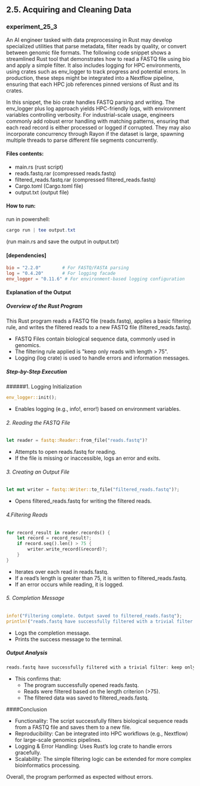 ## 2.5. Acquiring and Cleaning Data

### experiment_25_3

An AI engineer tasked with data preprocessing in Rust may develop specialized utilities that parse metadata, filter reads by quality, or convert between genomic file formats. The following code snippet shows a streamlined Rust tool that demonstrates how to read a FASTQ file using bio and apply a simple filter. It also includes logging for HPC environments, using crates such as env_logger to track progress and potential errors. In production, these steps might be integrated into a Nextflow pipeline, ensuring that each HPC job references pinned versions of Rust and its crates.

In this snippet, the bio crate handles FASTQ parsing and writing. The env_logger plus log approach yields HPC-friendly logs, with environment variables controlling verbosity. For industrial-scale usage, engineers commonly add robust error handling with matching patterns, ensuring that each read record is either processed or logged if corrupted. They may also incorporate concurrency through Rayon if the dataset is large, spawning multiple threads to parse different file segments concurrently.

#### Files contents:
* main.rs (rust script)
* reads.fastq.rar (compressed reads.fastq)
* filtered_reads.fastq.rar (compressed filtered_reads.fastq)
* Cargo.toml (Cargo.toml file)
* output.txt (output file)

#### How to run:

run in powershell:

```powershell
cargo run | tee output.txt
```

(run main.rs and save the output in output.txt)
  
#### [dependencies]

```toml
bio = "2.2.0"        # For FASTQ/FASTA parsing
log = "0.4.20"       # For logging facade
env_logger = "0.11.6" # For environment-based logging configuration
```
#### Explanation of the Output

##### Overview of the Rust Program
This Rust program reads a FASTQ file (reads.fastq), applies a basic filtering rule, and writes the filtered reads to a new FASTQ file (filtered_reads.fastq).

* FASTQ Files contain biological sequence data, commonly used in genomics.
* The filtering rule applied is "keep only reads with length > 75".
* Logging (log crate) is used to handle errors and information messages.

##### Step-by-Step Execution

######1. Logging Initialization

```rust
env_logger::init();
```

* Enables logging (e.g., info!, error!) based on environment variables.

###### 2. Reading the FASTQ File

```rust
let reader = fastq::Reader::from_file("reads.fastq")?
```

* Attempts to open reads.fastq for reading.
* If the file is missing or inaccessible, logs an error and exits.

###### 3. Creating an Output File

```rust
let mut writer = fastq::Writer::to_file("filtered_reads.fastq")?;
```

* Opens filtered_reads.fastq for writing the filtered reads.

###### 4.Filtering Reads

```rust
for record_result in reader.records() {
    let record = record_result?;
    if record.seq().len() > 75 {
        writer.write_record(&record)?;
    }
}
```

* Iterates over each read in reads.fastq.
* If a read’s length is greater than 75, it is written to filtered_reads.fastq.
* If an error occurs while reading, it is logged.

###### 5. Completion Message

```rust
info!("Filtering complete. Output saved to filtered_reads.fastq");
println!("reads.fastq have successfully filtered with a trivial filter: keep only reads with length > 75 and saved to filtered_reads.fastq");
```

* Logs the completion message.
* Prints the success message to the terminal.

##### Output Analysis

```rust
reads.fastq have successfully filtered with a trivial filter: keep only reads with length > 75 and saved to filtered_reads.fastq
```
* This confirms that:
  * The program successfully opened reads.fastq.
  * Reads were filtered based on the length criterion (>75).
  * The filtered data was saved to filtered_reads.fastq.

####Conclusion

* Functionality: The script successfully filters biological sequence reads from a FASTQ file and saves them to a new file.
* Reproducibility: Can be integrated into HPC workflows (e.g., Nextflow) for large-scale genomics pipelines.
* Logging & Error Handling: Uses Rust’s log crate to handle errors gracefully.
* Scalability: The simple filtering logic can be extended for more complex bioinformatics processing. 

Overall, the program performed as expected without errors.

